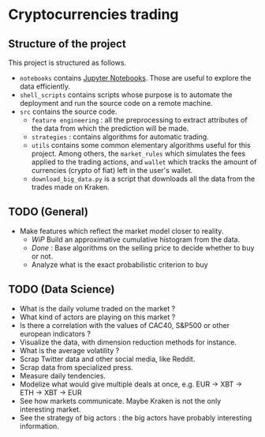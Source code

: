 # Cryptocurrencies trading

## Structure of the project
This project is structured as follows. 
* `notebooks` contains [Jupyter Notebooks](https://jupyter.org/). Those are useful to explore the data efficiently.
* `shell_scripts` contains scripts whose purpose is to automate the deployment and run the source code on a remote machine.
* `src` contains the source code.
    * `feature engineering` : all the preprocessing to extract attributes of the data from which the prediction will be made.
    * `strategies` : contains algorithms for automatic trading.
    * `utils` contains some common elementary algorithms useful for this project. Among others, the `market_rules` which simulates the fees applied to the trading actions, and `wallet` which tracks the amount of currencies (crypto of fiat) left in the user's wallet.
    * `download_big_data.py` is a script that downloads all the data from the trades made on Kraken.   

## TODO (General)

* Make features which reflect the market model closer to reality.
    * *WiP* Build an approximative cumulative histogram from the data.
    * *Done* : Base algorithms on the selling price to decide whether to buy or not.
    * Analyze what is the exact probabilistic criterion to buy

## TODO (Data Science)

* What is the daily volume traded on the market ?
* What kind of actors are playing on this market ?
* Is there a correlation with the values of CAC40, S&P500 or other european indicators ?
* Visualize the data, with dimension reduction methods for instance.
* What is the average volatility ?
* Scrap Twitter data and other social media, like Reddit.
* Scrap data from specialized press.
* Measure daily tendencies.
* Modelize what would give multiple deals at once, e.g. EUR -> XBT -> ETH -> XBT -> EUR
* See how markets communicate. Maybe Kraken is not the only interesting market.
* See the strategy of big actors : the big actors have probably interesting information.
